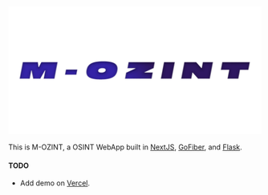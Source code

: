 <p align="center">
<img src="https://raw.githubusercontent.com/Piarre/M-Ozint/main/Branding/Logo_no_bg.png" height="256" />
</p>

This is M-OZINT, a OSINT WebApp built in [NextJS](https://nextjs.org/), [GoFiber](https://gofiber.io/), and [Flask](https://flask.palletsprojects.com/).


#### TODO
- Add demo on [Vercel](https://vercel.com/).